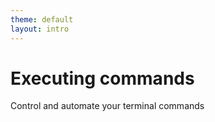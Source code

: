 ```yaml
---
theme: default
layout: intro
---
```


# Executing commands

Control and automate your terminal commands
